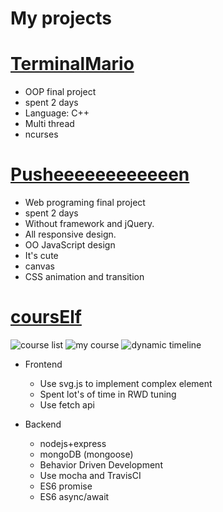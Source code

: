 My projects
===

# [TerminalMario](https://github.com/ifTNT/TerminalMario)
- OOP final project
- spent 2 days
- Language: C++
- Multi thread
- ncurses

# [Pusheeeeeeeeeeeen](https://github.com/ifTNT/Pusheeeeeeeeeeeen)
- Web programing final project
- spent 2 days
- Without framework and jQuery.
- All responsive design.
- OO JavaScript design
- It's cute
- canvas
- CSS animation and transition

# [coursElf](https://github.com/NUKCSIE110/coursElf)
![course list](https://imgur.dcard.tw/8qdIJQf.jpg)
![my course](https://imgur.dcard.tw/QgdG81A.jpg)
![dynamic timeline](https://i.imgur.com/ndCbCuA.png)
- Frontend
    - Use svg.js to implement complex element
    - Spent lot's of time in RWD tuning
    - Use fetch api

- Backend
    - nodejs+express
    - mongoDB (mongoose)
    - Behavior Driven Development
    - Use mocha and TravisCI
    - ES6 promise
    - ES6 async/await